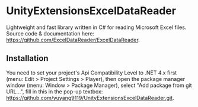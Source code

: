 # UnityExtensionsExcelDataReader
Lightweight and fast library written in C# for reading Microsoft Excel files. Source code & documentation here: https://github.com/ExcelDataReader/ExcelDataReader.

## Installation
You need to set your project's Api Compatibility Level to .NET 4.x first (menu: Edit > Project Settings > Player), then open the package manager window (menu: Window > Package Manager), select "Add package from git URL...", fill in this in the pop-up textbox: https://github.com/yuyang9119/UnityExtensionsExcelDataReader.git.
